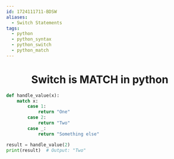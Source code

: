 ```yaml
---
id: 1724111711-BDSW
aliases:
  - Switch Statements
tags:
  - python
  - python_syntax
  - python_switch
  - python_match
---
```


<center>
<h1>Switch is MATCH in python</h1>
</center>

```python
def handle_value(x):
    match x:
        case 1:
            return "One"
        case 2:
            return "Two"
        case _:
            return "Something else"

result = handle_value(2)
print(result)  # Output: "Two"
```
